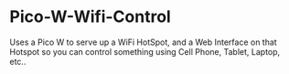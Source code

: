 # Pico-W-Wifi-Control
Uses a Pico W to serve up a WiFi HotSpot, and a Web Interface on that Hotspot so you can control something using Cell Phone, Tablet, Laptop, etc..
